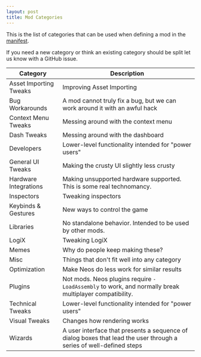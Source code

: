 ```yaml
---
layout: post
title: Mod Categories
---
```


This is the list of categories that can be used when defining a mod in the [manifest].

If you need a new category or think an existing category should be split let us know with a GitHub issue.

| Category               | Description |
| ---------------------- | ----------- |
| Asset Importing Tweaks | Improving Asset Importing |
| Bug Workarounds        | A mod cannot truly fix a bug, but we can work around it with an awful hack |
| Context Menu Tweaks    | Messing around with the context menu |
| Dash Tweaks            | Messing around with the dashboard |
| Developers             | Lower-level functionality intended for "power users" |
| General UI Tweaks      | Making the crusty UI slightly less crusty |
| Hardware Integrations  | Making unsupported hardware supported. This is some real technomancy. |
| Inspectors             | Tweaking inspectors |
| Keybinds & Gestures    | New ways to control the game |
| Libraries              | No standalone behavior. Intended to be used by other mods. |
| LogiX                  | Tweaking LogiX |
| Memes                  | Why do people keep making these? |
| Misc                   | Things that don't fit well into any category |
| Optimization           | Make Neos do less work for similar results |
| Plugins                | Not mods. Neos plugins require `-LoadAssembly` to work, and normally break multiplayer compatibility. |
| Technical Tweaks       | Lower-level functionality intended for "power users" |
| Visual Tweaks          | Changes how rendering works |
| Wizards                | A user interface that presents a sequence of dialog boxes that lead the user through a series of well-defined steps |

<!-- Links -->
[manifest]: https://github.com/neos-modding-group/neos-mod-manifest/blob/master/manifest.json
